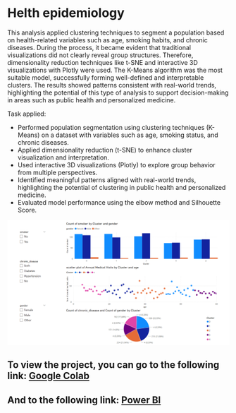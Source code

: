 # Helth epidemiology
This analysis applied clustering techniques to segment a population based on health-related variables such as age, smoking habits, and chronic diseases. During the process, it became evident that traditional visualizations did not clearly reveal group structures. Therefore, dimensionality reduction techniques like t-SNE and interactive 3D visualizations with Plotly were used. The K-Means algorithm was the most suitable model, successfully forming well-defined and interpretable clusters. The results showed patterns consistent with real-world trends, highlighting the potential of this type of analysis to support decision-making in areas such as public health and personalized medicine.

Task applied:
* Performed population segmentation using clustering techniques (K-Means) on a dataset with variables such as age, smoking status, and chronic diseases.
* Applied dimensionality reduction (t-SNE) to enhance cluster visualization and interpretation.
* Used interactive 3D visualizations (Plotly) to explore group behavior from multiple perspectives.
* Identified meaningful patterns aligned with real-world trends, highlighting the potential of clustering in public health and personalized medicine.
* Evaluated model performance using the elbow method and Silhouette Score.

![Dashboard](/Helth_epidemiology.png)

## To view the project, you can go to the following link: [Google Colab](https://colab.research.google.com/drive/1pg52UKDhTEv2buSeUA9KHrpoucVVbWR2?hl=es#scrollTo=KhtkH1r34gKQ)
## And to the following link: [Power BI](https://app.powerbi.com/view?r=eyJrIjoiNTQwNjUwY2MtYTAwNi00YTk5LTkwMzgtY2RlNjA4ODI4YmExIiwidCI6IjAzNjhiOGIxLThjZWEtNDMwYi1hNzMwLWI5MTZlNjA2MWY1OSIsImMiOjZ9)
